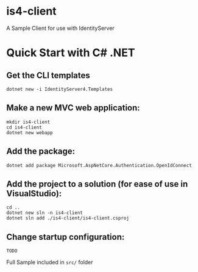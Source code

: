 # is4-client
A Sample Client for use with IdentityServer 


# Quick Start with C# .NET

## Get the CLI templates
  `dotnet new -i IdentityServer4.Templates`

## Make a new MVC web application:  
`mkdir is4-client`  
`cd is4-client`  
`dotnet new webapp`  
## Add the package:  
`dotnet add package Microsoft.AspNetCore.Authentication.OpenIdConnect`  
## Add the project to a solution (for ease of use in VisualStudio):
`cd ..`  
`dotnet new sln -n is4-client`  
`dotnet sln add ./is4-client/is4-client.csproj`  
 
 ## Change startup configuration:  
 
 `TODO`  
 
Full Sample included in `src/` folder
